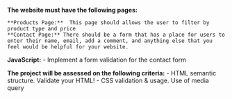 

**The website must have the following pages:**

    **Products Page:**  This page should allows the user to filter by product type and price
    **Contact Page:** There should be a form that has a place for users to enter their name, email, add a comment, and anything else that you feel would be helpful for your website.



**JavaScript:**
    - Implement a form validation for the contact form

**The project will be assessed on the following criteria:**
    - HTML semantic structure. Validate your HTML!
    - CSS validation & usage. Use of media query





